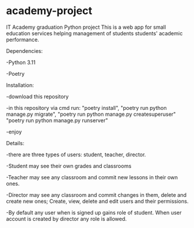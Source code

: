 # academy-project
IT Academy graduation Python project
This is a web app for small education services helping management of students students' academic performance.


Dependencies:

-Python 3.11

-Poetry


Installation:

-download this repository

-in this repository via cmd run:
"poetry install",
"poetry run python manage.py migrate",
"poetry run python manage.py createsuperuser"
"poetry run python manage.py runserver"

-enjoy


Details:

-there are three types of users:
student, teacher, director.

-Student may see their own grades and classrooms

-Teacher may see any classroom and commit new lessons in their own ones.

-Director may see any classroom and commit changes in them, delete and create new ones; Create, view, delete and edit users and their permissions.

-By default any user when is signed up gains role of student. When user account is created by director any role is allowed.
